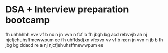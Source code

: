 # DSA + Interview preparation bootcamp
fh  uhhhhhh
vvv
vf
b nx
n  jn
vvn n 
fcf b 
fh
jbgh
bg
acd
rebvvjb
ah
nj
njcfjehuhsffmewwpum ee 
fh  uhffdsdjxn vfcxvx
vv
vf 
b nx
n  jn
vvn n jb
 b 
fh
jbg
bg
ddacd
re
a
nj
njcfjehuhsffmewwpum ee
